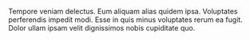 Tempore veniam delectus. Eum aliquam alias quidem ipsa. Voluptates perferendis impedit modi. Esse in quis minus voluptates rerum ea fugit. Dolor ullam ipsam velit dignissimos nobis cupiditate quo.